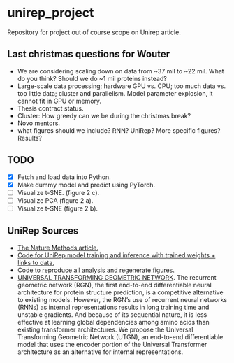 # unirep_project
Repository for project out of course scope on Unirep article.

## Last christmas questions for Wouter
- We are considering scaling down on data from ~37 mil to ~22 mil. What do you think? Should we do ~1 mil proteins instead?
- Large-scale data processing; hardware GPU vs. CPU; too much data vs. too little data; cluster and parallelism. Model parameter explosion, it cannot fit in GPU or memory.
- Thesis contract status.
- Cluster: How greedy can we be during the christmas break?
- Novo mentors.
- what figures should we include? RNN? UniRep? More specific figures? Results?

## TODO

- [x] Fetch and load data into Python.
- [x] Make dummy model and predict using PyTorch.
- [ ] Visualize t-SNE. (figure 2 c).
- [ ] Visualize PCA (figure 2 a).
- [ ] Visualize t-SNE (figure 2 b).

## UniRep Sources
- [The Nature Methods article.](https://www.nature.com/articles/s41592-019-0598-1)
- [Code for UniRep model training and inference with trained weights + links to data.](https://github.com/churchlab/UniRep)
- [Code to reproduce all analysis and regenerate figures.](https://github.com/churchlab/UniRep-analysis)
- [UNIVERSAL TRANSFORMING GEOMETRIC NETWORK](https://arxiv.org/pdf/1908.00723.pdf). The recurrent geometric network (RGN), the first end-to-end differentiable neural architecture for protein structure prediction, is a competitive alternative to existing models. However, the RGN’s use of recurrent neural networks (RNNs) as internal representations results in long training time and unstable gradients. And because of its sequential nature, it is less effective at learning global dependencies among amino acids than existing transformer architectures. We propose the Universal Transforming Geometric Network (UTGN), an end-to-end differentiable model that uses the encoder portion of the Universal Transformer architecture as an alternative for internal representations.
